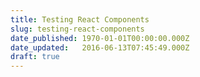 ```yaml
---
title: Testing React Components
slug: testing-react-components
date_published: 1970-01-01T00:00:00.000Z
date_updated:   2016-06-13T07:45:49.000Z
draft: true
---
```



